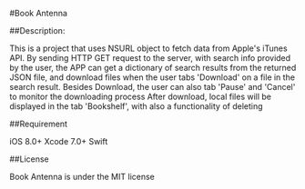 #Book Antenna 

##Description:

This is a project that uses NSURL object to fetch data from Apple's iTunes API.
By sending HTTP GET request to the server, with search info provided by the user, 
the APP can get a dictionary of search results from the returned JSON file, and 
download files when the user tabs 'Download' on a file in the search result. Besides 
Download, the user can also tab 'Pause' and 'Cancel' to monitor the downloading process
After download, local files will be displayed in the tab 'Bookshelf', with also a 
functionality of deleting 

##Requirement

iOS 8.0+
Xcode 7.0+
Swift

##License

Book Antenna is under the MIT license 
